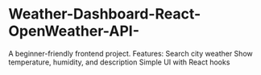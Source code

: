 # Weather-Dashboard-React-OpenWeather-API-
A beginner-friendly frontend project.  Features:  Search city weather  Show temperature, humidity, and description  Simple UI with React hooks
